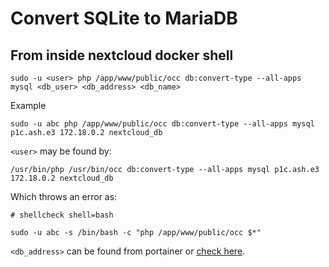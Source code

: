 # Convert SQLite to MariaDB
## From inside nextcloud docker shell
```
sudo -u <user> php /app/www/public/occ db:convert-type --all-apps mysql <db_user> <db_address> <db_name>
```
Example
```
sudo -u abc php /app/www/public/occ db:convert-type --all-apps mysql p1c.ash.e3 172.18.0.2 nextcloud_db
```

`<user>` may be found by:
```
/usr/bin/php /usr/bin/occ db:convert-type --all-apps mysql p1c.ash.e3 172.18.0.2 nextcloud_db
```
Which throws an error as:
```
# shellcheck shell=bash

sudo -u abc -s /bin/bash -c "php /app/www/public/occ $*"
```

`<db_address>` can be found from portainer or [check here](https://stackoverflow.com/a/20686101/10967630).
